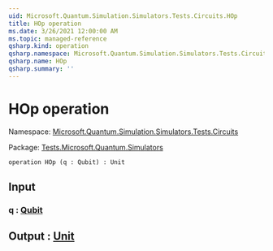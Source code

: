```yaml
---
uid: Microsoft.Quantum.Simulation.Simulators.Tests.Circuits.HOp
title: HOp operation
ms.date: 3/26/2021 12:00:00 AM
ms.topic: managed-reference
qsharp.kind: operation
qsharp.namespace: Microsoft.Quantum.Simulation.Simulators.Tests.Circuits
qsharp.name: HOp
qsharp.summary: ''
---
```


# HOp operation

Namespace: [Microsoft.Quantum.Simulation.Simulators.Tests.Circuits](xref:Microsoft.Quantum.Simulation.Simulators.Tests.Circuits)

Package: [Tests.Microsoft.Quantum.Simulators](https://nuget.org/packages/Tests.Microsoft.Quantum.Simulators)




```qsharp
operation HOp (q : Qubit) : Unit
```


## Input

### q : [Qubit](xref:microsoft.quantum.lang-ref.qubit)





## Output : [Unit](xref:microsoft.quantum.lang-ref.unit)

